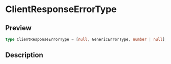 
      
# ClientResponseErrorType

<div class="api-docs__section" data-reactroot="">

## Preview

</div><div class="api-docs__preview type single" data-reactroot="">

```ts
type ClientResponseErrorType = [null, GenericErrorType, number | null];
```

</div><div class="api-docs__section" data-reactroot="">

## Description

</div><div class="api-docs__description" data-reactroot=""><span class="api-docs__do-not-parse">



</span></div>